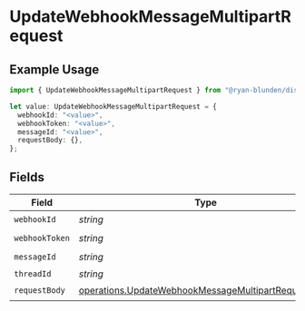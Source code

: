 # UpdateWebhookMessageMultipartRequest

## Example Usage

```typescript
import { UpdateWebhookMessageMultipartRequest } from "@ryan-blunden/discord/models/operations";

let value: UpdateWebhookMessageMultipartRequest = {
  webhookId: "<value>",
  webhookToken: "<value>",
  messageId: "<value>",
  requestBody: {},
};
```

## Fields

| Field                                                                                                                      | Type                                                                                                                       | Required                                                                                                                   | Description                                                                                                                |
| -------------------------------------------------------------------------------------------------------------------------- | -------------------------------------------------------------------------------------------------------------------------- | -------------------------------------------------------------------------------------------------------------------------- | -------------------------------------------------------------------------------------------------------------------------- |
| `webhookId`                                                                                                                | *string*                                                                                                                   | :heavy_check_mark:                                                                                                         | N/A                                                                                                                        |
| `webhookToken`                                                                                                             | *string*                                                                                                                   | :heavy_check_mark:                                                                                                         | N/A                                                                                                                        |
| `messageId`                                                                                                                | *string*                                                                                                                   | :heavy_check_mark:                                                                                                         | N/A                                                                                                                        |
| `threadId`                                                                                                                 | *string*                                                                                                                   | :heavy_minus_sign:                                                                                                         | N/A                                                                                                                        |
| `requestBody`                                                                                                              | [operations.UpdateWebhookMessageMultipartRequestBody](../../models/operations/updatewebhookmessagemultipartrequestbody.md) | :heavy_check_mark:                                                                                                         | N/A                                                                                                                        |